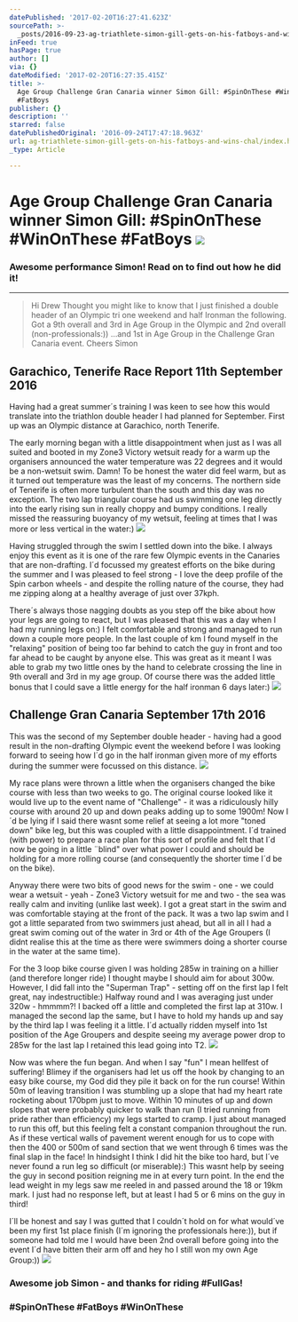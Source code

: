 ```yaml
---
datePublished: '2017-02-20T16:27:41.623Z'
sourcePath: >-
  _posts/2016-09-23-ag-triathlete-simon-gill-gets-on-his-fatboys-and-wins-chal.md
inFeed: true
hasPage: true
author: []
via: {}
dateModified: '2017-02-20T16:27:35.415Z'
title: >-
  Age Group Challenge Gran Canaria winner Simon Gill: #SpinOnThese #WinOnThese
  #FatBoys 
publisher: {}
description: ''
starred: false
datePublishedOriginal: '2016-09-24T17:47:18.963Z'
url: ag-triathlete-simon-gill-gets-on-his-fatboys-and-wins-chal/index.html
_type: Article

---
```

# Age Group Challenge Gran Canaria winner Simon Gill: \#SpinOnThese \#WinOnThese \#FatBoys ![](https://the-grid-user-content.s3-us-west-2.amazonaws.com/115a8e13-dc26-4ec3-afca-8e8dc2ee5755.jpg)

### Awesome performance Simon! Read on to find out how he did it!

---

> Hi Drew
> Thought you might like to know that I just finished a double header of an Olympic tri one weekend and half Ironman the following. Got a 9th overall and 3rd in Age Group in the Olympic and 2nd overall (non-professionals:)) ...and 1st in Age Group in the Challenge Gran Canaria event.
> Cheers Simon

## Garachico, Tenerife Race Report 11th September 2016

Having had a great summer´s training I was keen to see how this would translate into the triathlon double header I had planned for September. First up was an Olympic distance at Garachico, north Tenerife.

The early morning began with a little disappointment when just as I was all suited and booted in my Zone3 Victory wetsuit ready for a warm up the organisers announced the water temperature was 22 degrees and it would be a non-wetsuit swim. Damn! To be honest the water did feel warm, but as it turned out temperature was the least of my concerns. The northern side of Tenerife is often more turbulent than the south and this day was no exception. The two lap triangular course had us swimming one leg directly into the early rising sun in really choppy and bumpy conditions. I really missed the reassuring buoyancy of my wetsuit, feeling at times that I was more or less vertical in the water:)
![](https://the-grid-user-content.s3-us-west-2.amazonaws.com/a71fc2dd-49b6-4c65-9d98-64396fe17d4a.jpg)

Having struggled through the swim I settled down into the bike. I always enjoy this event as it is one of the rare few Olympic events in the Canaries that are non-drafting. I´d focussed my greatest efforts on the bike during the summer and I was pleased to feel strong - I love the deep profile of the Spin carbon wheels - and despite the rolling nature of the course, they had me zipping along at a healthy average of just over 37kph.

There´s always those nagging doubts as you step off the bike about how your legs are going to react, but I was pleased that this was a day when I had my running legs on:) I felt comfortable and strong and managed to run down a couple more people. In the last couple of km I found myself in the "relaxing" position of being too far behind to catch the guy in front and too far ahead to be caught by anyone else. This was great as it meant I was able to grab my two little ones by the hand to celebrate crossing the line in 9th overall and 3rd in my age group. Of course there was the added little bonus that I could save a little energy for the half ironman 6 days later:)
![](https://the-grid-user-content.s3-us-west-2.amazonaws.com/56824e25-2131-402d-8b24-fe942e4e510a.jpg)

## Challenge Gran Canaria September 17th 2016

This was the second of my September double header - having had a good result in the non-drafting Olympic event the weekend before I was looking forward to seeing how I´d go in the half ironman given more of my efforts during the summer were focussed on this distance.
![](https://the-grid-user-content.s3-us-west-2.amazonaws.com/1b16438a-1b52-41c6-8450-74df03570aca.jpg)

My race plans were thrown a little when the organisers changed the bike course with less than two weeks to go. The original course looked like it would live up to the event name of "Challenge" - it was a ridiculously hilly course with around 20 up and down peaks adding up to some 1900m! Now I´d be lying if I said there wasnt some relief at seeing a lot more "toned down" bike leg, but this was coupled with a little disappointment. I´d trained (with power) to prepare a race plan for this sort of profile and felt that I´d now be going in a little ¨blind" over what power I could and should be holding for a more rolling course (and consequently the shorter time I´d be on the bike).

Anyway there were two bits of good news for the swim - one - we could wear a wetsuit - yeah - Zone3 Victory wetsuit for me and two - the sea was really calm and inviting (unlike last week). I got a great start in the swim and was comfortable staying at the front of the pack. It was a two lap swim and I got a little separated from two swimmers just ahead, but all in all I had a great swim coming out of the water in 3rd or 4th of the Age Groupers (I didnt realise this at the time as there were swimmers doing a shorter course in the water at the same time).

For the 3 loop bike course given I was holding 285w in training on a hillier (and therefore longer ride) I thought maybe I should aim for about 300w. However, I did fall into the "Superman Trap" - setting off on the first lap I felt great, nay indestructible:) Halfway round and I was averaging just under 320w - hmmmm?! I backed off a little and completed the first lap at 310w. I managed the second lap the same, but I have to hold my hands up and say by the third lap I was feeling it a little. I´d actually ridden myself into 1st position of the Age Groupers and despite seeing my average power drop to 285w for the last lap I retained this lead going into T2\.
![](https://the-grid-user-content.s3-us-west-2.amazonaws.com/114bd311-7b7e-406c-89e4-ebbe7a0df244.jpg)

Now was where the fun began. And when I say "fun" I mean hellfest of suffering! Blimey if the organisers had let us off the hook by changing to an easy bike course, my God did they pile it back on for the run course! Within 50m of leaving transition I was stumbling up a slope that had my heart rate rocketing about 170bpm just to move. Within 10 minutes of up and down slopes that were probably quicker to walk than run (I tried running from pride rather than efficiency) my legs started to cramp. I just about managed to run this off, but this feeling felt a constant companion throughout the run. As if these vertical walls of pavement werent enough for us to cope with then the 400 or 500m of sand section that we went through 6 times was the final slap in the face! In hindsight I think I did hit the bike too hard, but I´ve never found a run leg so difficult (or miserable):) This wasnt help by seeing the guy in second position reigning me in at every turn point. In the end the lead weight in my legs saw me reeled in and passed around the 18 or 19km mark. I just had no response left, but at least I had 5 or 6 mins on the guy in third!

I´ll be honest and say I was gutted that I couldn´t hold on for what would´ve been my first 1st place finish (I´m ignoring the professionals here:)), but if someone had told me I would have been 2nd overall before going into the event I´d have bitten their arm off and hey ho I still won my own Age Group:))
![](https://the-grid-user-content.s3-us-west-2.amazonaws.com/c7dba07a-10d6-4383-ac1e-db7e7b24e2f2.jpg)

### Awesome job Simon - and thanks for riding \#FullGas!

### \#SpinOnThese \#FatBoys \#WinOnThese